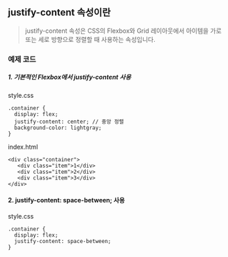 ## justify-content 속성이란
> justify-content 속성은 CSS의 Flexbox와 Grid 레이아웃에서 아이템을 가로 또는 세로 방향으로 정렬할 때 사용하는 속성입니다.

### 예제 코드 

##### 1. 기본적인 Flexbox에서 justify-content 사용 

style.css
```
.container {
  display: flex;
  justify-content: center; // 중앙 정렬
  background-color: lightgray; 
}
```

index.html
```
<div class="container">
   <div class="item">1</div>
   <div class="item">2</div>
   <div class="item">3</div>
</div>
```

#### 2. justify-content: space-between; 사용

style.css
```
.container {
  display: flex;
  justify-content: space-between;
}
```
